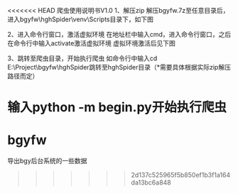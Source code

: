 <<<<<<< HEAD
爬虫使用说明书V1.0
1、解压zip
解压bgyfw.7z至任意目录后，进入bgyfw\hghSpider\venv\Scripts目录下，如下图


2、进入命令行窗口，激活虚拟环境
在地址栏中输入cmd，进入命令行窗口，之后在命令行中输入activate激活虚拟环境
虚拟环境激活后见下图


3、跳转至爬虫目录，开始执行爬虫
如命令行中输入cd E:\Project\bgyfw\hghSpider跳转至hghSpider目录（*需要具体根据实际zip解压路径而定）


输入python -m begin.py开始执行爬虫
=======
# bgyfw
导出bgy后台系统的一些数据
>>>>>>> 2d137c525965f5b850ef1b3f1a164da13bc6a848
